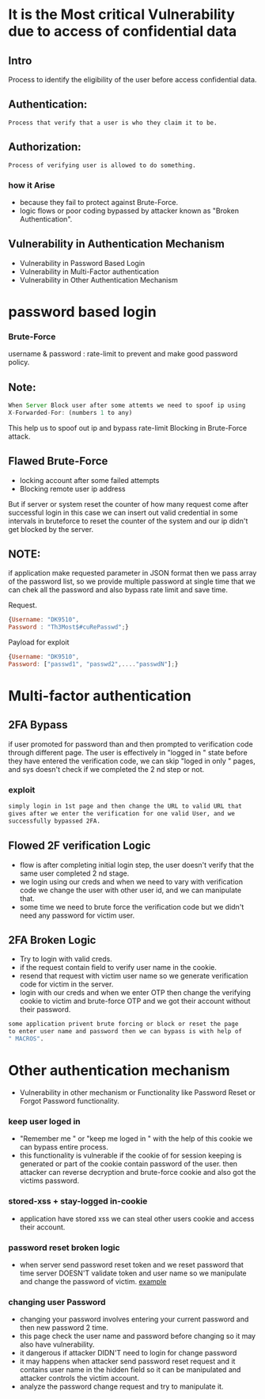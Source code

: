 # It is the Most critical Vulnerability due to access of confidential data

## Intro
Process to identify the eligibility of the user before access confidential data.
## Authentication: 
```
Process that verify that a user is who they claim it to be.
```
## Authorization:
```
Process of verifying user is allowed to do something.
```

### how it Arise
* because they fail to protect against Brute-Force.
* logic flows or poor coding bypassed by attacker known as "Broken Authentication".

## Vulnerability in Authentication Mechanism
* Vulnerability in Password Based Login
* Vulnerability in Multi-Factor authentication
* Vulnerability in Other Authentication Mechanism

# password based login
### Brute-Force 
username & password : rate-limit to prevent and make good password policy.

## Note:
```js
When Server Block user after some attemts we need to spoof ip using 
X-Forwarded-For: (numbers 1 to any) 
```
This help us to spoof out ip and bypass rate-limit Blocking in Brute-Force attack.

## Flawed Brute-Force
 * locking account after some failed attempts
 * Blocking remote user ip address

But if server or system reset the counter of how many request come after successful login 
in this case we can insert out valid credential in some intervals in bruteforce to reset the counter of the system and our ip didn't get blocked by the server.

## NOTE:
if application make requested parameter in JSON format then we pass array of the password list, so we provide multiple password at single time that we can chek all the password and also bypass rate limit and save time.

Request.
```js
{Username: "DK9510",
Password : "Th3Most$#cuRePasswd";}
```
 Payload for exploit
 ```js
 {Username: "DK9510",
 Password: ["passwd1", "passwd2",...."passwdN"];}
 ```


# Multi-factor authentication

## 2FA Bypass
if user promoted for password than and then prompted to verification code through different page.
The user is effectively in "logged in " state before they have entered the verification code, we can skip "loged in only " pages, and sys doesn't check if we completed the 2 nd step or not.

### exploit 
```bash
simply login in 1st page and then change the URL to valid URL that
gives after we enter the verification for one valid User, and we 
successfully bypassed 2FA.
```

## Flowed 2F verification Logic
* flow is after completing initial login step, the user doesn't verify that the same user completed 2 nd stage.
* we login using our creds and when we need to vary with verification code we change the user with other user id, and we can manipulate that.
* some time we need to brute force the verification code but we didn't need any password for victim user.


## 2FA Broken Logic
* Try to login with valid creds.
* if the request contain field to verify user name in the cookie.
* resend that request with victim user name so we generate verification code for victim in the server.
* login with our creds and when we enter OTP then change the verifying cookie to victim and brute-force OTP and we got their account without their password.

```bash
some application privent brute forcing or block or reset the page
to enter user name and password then we can bypass is with help of
" MACROS". 
```

# Other authentication mechanism
* Vulnerability in other mechanism or Functionality like Password Reset or Forgot Password functionality.

### keep user loged in 
* "Remember me " or "keep  me loged in " with the help of this cookie we can bypass entire process.
*  this functionality is vulnerable if the cookie of for session keeping is generated or part of the cookie contain password of the user. then attacker can reverse decryption and brute-force cookie and also got the victims password.

### stored-xss + stay-logged in-cookie

* application have stored xss we can steal other users cookie and access their account.

### password reset broken logic 
* when server send password reset token and  we reset password that time server DOESN'T validate token and user name so we manipulate and change the password of victim.
[example](https://portswigger.net/web-security/authentication/other-mechanisms/lab-password-reset-broken-logic)
### changing user Password 
* changing your password involves entering your current password and then new password 2 time. 
* this page check the user name and password before changing so it may also have vulnerability.
* it dangerous if attacker DIDN'T need to login for change password 
* it may happens when attacker send password reset request and it contains user name in the hidden field so it can be manipulated and attacker controls the victim account.
* analyze the password change request and try to manipulate it.
	
